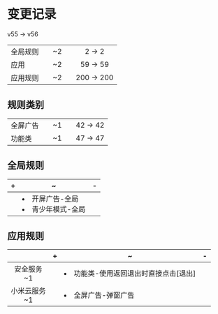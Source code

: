 # 变更记录

v55 -> v56

||||||
|-|:-:|:-:|:-:|:-:|
|全局规则||~2||2 -> 2|
|应用||~2||59 -> 59|
|应用规则||~2||200 -> 200|

## 规则类别

||||||
|-|:-:|:-:|:-:|:-:|
|全屏广告||~1||42 -> 42|
|功能类||~1||47 -> 47|

## 全局规则

|+|~|-|
|-|-|-|
||<li>开屏广告-全局<li>青少年模式-全局||

## 应用规则

||+|~|-|
|:-:|-|-|-|
|安全服务<br>~1||<li>功能类-使用返回退出时直接点击[退出]||
|小米云服务<br>~1||<li>全屏广告-弹窗广告||
